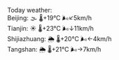 Today weather:  
Beijing: 🌫  🌡️+19°C 🌬️↙5km/h  
Tianjin: ☀️   🌡️+23°C 🌬️↓11km/h  
Shijiazhuang: 🌦   🌡️+20°C 🌬️←4km/h  
Tangshan: 🌦   🌡️+21°C 🌬️→7km/h  
